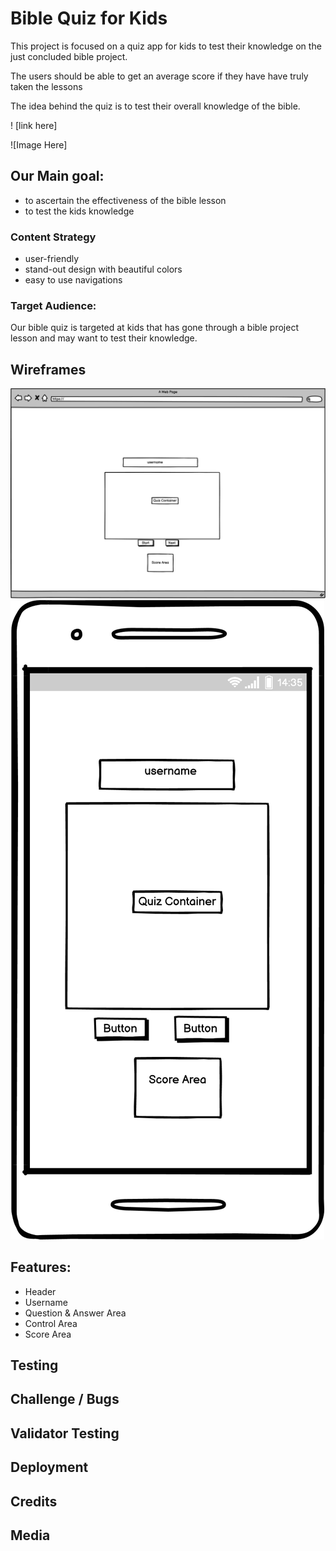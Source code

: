 # Bible Quiz for Kids

This project is focused on a quiz app for kids to test their knowledge on the just concluded bible project.

<p> The users should be able to get an average score if they have have truly taken the lessons </p>
<p> The idea behind the quiz is to test their overall knowledge of the bible. </p>
! [link here]

![Image Here]

## Our Main goal:
<ul>
<li> to ascertain the effectiveness of the bible lesson
<li> to test the kids knowledge
</ul>

### Content Strategy
<ul>
<li> user-friendly
<li> stand-out design with beautiful colors
<li> easy to use navigations
</ul>

### Target Audience:
Our bible quiz is targeted at kids that has gone through a bible project lesson and may want to test their knowledge.

## Wireframes
![Image Here](./docs/wireframes/web_wireframe.png)
![Image Here](./docs/wireframes/mobile_wireframe.png)

## Features:
<ul>
<li> Header
<li> Username 
<li> Question & Answer Area
<li> Control Area
<li> Score Area
</ul>

## Testing

## Challenge / Bugs

## Validator Testing

## Deployment

## Credits

## Media
